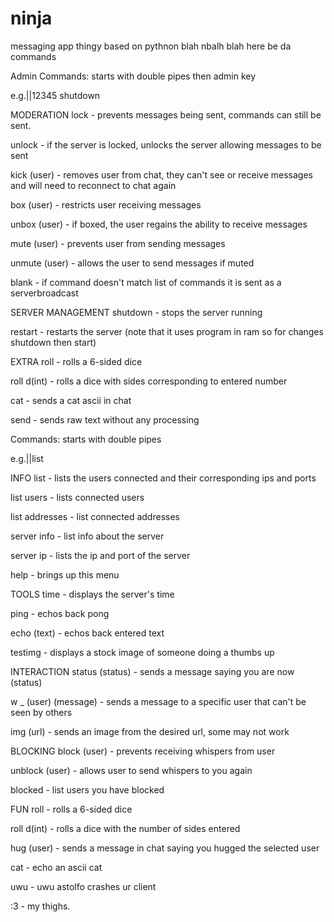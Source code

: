 # ninja
messaging app thingy based on pythnon blah nbalh blah
here be da commands

Admin Commands:
starts with double pipes then admin key

e.g.||12345 shutdown


MODERATION
lock 			- prevents messages being sent, commands can still be sent.

unlock 			- if the server is locked, unlocks the server allowing messages to be sent

kick (user) 		- removes user from chat, they can't see or receive messages and will need to reconnect to chat again

box (user) 		- restricts user receiving messages

unbox (user) 		- if boxed, the user regains the ability to receive messages

mute (user) 		- prevents user from sending messages

unmute (user) 		- allows the user to send messages if muted

blank 			- if command doesn't match list of commands it is sent as a serverbroadcast


SERVER MANAGEMENT
shutdown 		- stops the server running

restart 		- restarts the server (note that it uses program in ram so for changes shutdown then start)


EXTRA
roll 			- rolls a 6-sided dice

roll d(int) 		- rolls a dice with sides corresponding to entered number

cat 			- sends a cat ascii in chat

send 			- sends raw text without any processing


Commands:
starts with double pipes 

e.g.||list

INFO
list 			- lists the users connected and their corresponding ips and ports

list users 		- lists connected users

list addresses 		- list connected addresses 

server info 		- list info about the server

server ip 		- lists the ip and port of the server

help 			- brings up this menu


TOOLS
time 			- displays the server's time

ping 			- echos back pong

echo (text) 		- echos back entered text

testimg 		- displays a stock image of someone doing a thumbs up


INTERACTION
status (status) 	- sends a message saying you are now (status)

w _ (user) (message) 	- sends a message to a specific user that can't be seen by others

img (url)		- sends an image from the desired url, some may not work

BLOCKING
block (user) 		- prevents receiving whispers from user

unblock (user) 		- allows user to send whispers to you again

blocked 		- list users you have blocked


FUN
roll 			- rolls a 6-sided dice

roll d(int) 		- rolls a dice with the number of sides entered

hug (user) 		- sends a message in chat saying you hugged the selected user

cat 			- echo an ascii cat

uwu 			- uwu astolfo crashes ur client 

:3 			- my thighs.
